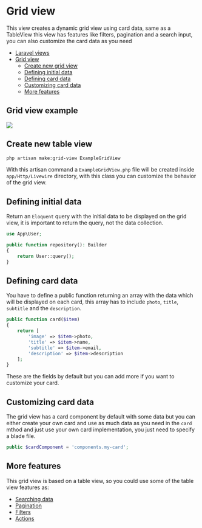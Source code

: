 # Grid view

This view creates a dynamic grid view using card data, same as a TableView this view has features like filters, pagination and a search input, you can also customize the card data as you need

- [Laravel views](../README.md)
- [Grid view](#grid-view)
  - [Create new grid view](#create-new-grid-view)
  - [Defining initial data](#defining-initial-data)
  - [Defining card data](#defining-card-data)
  - [Customizing card data](#customizing-card-data)
  - [More features](#more-features)

## Grid view example

![](./grid.png)

## Create new table view

```bash
php artisan make:grid-view ExampleGridView
```

With this artisan command a `ExampleGridView.php` file will be created inside `app/Http/Livewire` directory, with this class you can customize the behavior of the grid view.

## Defining initial data

Return an `Eloquent` query with the initial data to be displayed on the grid view, it is important to return the query, not the data collection.

```php
use App\User;

public function repository(): Builder
{
    return User::query();
}
```

## Defining card data

You have to define a public function returning an array with the data which will be displayed on each card, this array has to include `photo`, `title`, `subtitle` and the `description`.

```php
public function card($item)
{
    return [
        'image' => $item->photo,
        'title' => $item->name,
        'subtitle' => $item->email,
        'description' => $item->description
    ];
}
```

These are the fields by default but you can add more if you want to customize your card.

## Customizing card data

The grid view has a card component by default with some data but you can either create your own card and use as much data as you need in the `card` mthod and just use your own card implementation, you just need to specify a blade file.

```php
public $cardComponent = 'components.my-card';
```

## More features
This grid view is based on a table view, so you could use some of the table view features as:

- [Searching data](./table-view#searching-data)
- [Pagination](./table-view#pagination)
- [Filters](./table-view#filters)
- [Actions](./table-view#actions)
